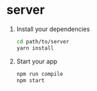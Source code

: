 # server


1. Install your dependencies

    ```sh
    cd path/to/server
    yarn install
    ```

2. Start your app

    ```sh
    npm run compile 
    npm start
    ```
